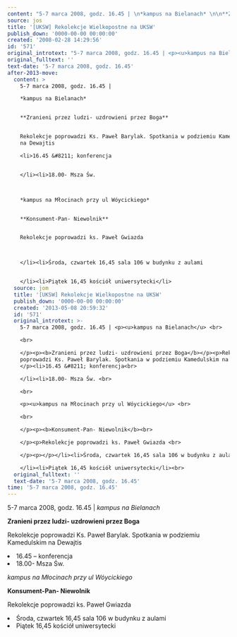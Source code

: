 ```yaml
---
content: "5-7 marca 2008, godz. 16.45 | \n*kampus na Bielanach* \n\n**Zranieni przez ludzi- uzdrowieni przez Boga**\n\nRekolekcje poprowadzi Ks. Paweł Barylak. Spotkania w podziemiu Kamedulskim na Dewajtis \n<li>16.45 &#8211; konferencja\n\n</li><li>18.00- Msza Św. \n\n\n*kampus na Młocinach przy ul Wóycickiego* \n\n**Konsument-Pan- Niewolnik**\n\nRekolekcje poprowadzi ks. Paweł Gwiazda \n\n\n</li><li>Środa, czwartek 16,45 sala 106 w budynku z aulami\n\n</li><li>Piątek 16,45 kościół uniwersytecki</li>\n\n\n<!--CONTENT FROM OLD SERVER (jos before 2013): 5-7 marca 2008, godz. 16.45 | \n*kampus na Bielanach* \n\r\n\n\r\n**Zranieni przez ludzi- uzdrowieni przez Boga**\n\nRekolekcje poprowadzi Ks. Paweł Barylak. Spotkania w podziemiu Kamedulskim na Dewajtis \n<li>16.45 &#8211; konferencja\n\r\n</li><li>18.00- Msza Św. \n\r\n\n\r\n\n*kampus na Młocinach przy ul Wóycickiego* \n\r\n\n\r\n**Konsument-Pan- Niewolnik**\n\r\nRekolekcje poprowadzi ks. Paweł Gwiazda \n\r\n\n</li><li>Środa, czwartek 16,45 sala 106 w budynku z aulami\n\r\n</li><li>Piątek 16,45 kościół uniwersytecki</li>\n\r\n         \n-->"
source: jos
title: '[UKSW] Rekolekcje Wielkopostne na UKSW'
publish_down: '0000-00-00 00:00:00'
created: '2008-02-28 14:29:56'
id: '571'
original_introtext: "5-7 marca 2008, godz. 16.45 | <p><u>kampus na Bielanach</u> <br>\r\n<br>\r\n</p><p><b>Zranieni przez ludzi- uzdrowieni przez Boga</b></p><p>Rekolekcje poprowadzi Ks. Paweł Barylak. Spotkania w podziemiu Kamedulskim na Dewajtis </p><li>16.45 &#8211; konferencja<br>\r\n</li><li>18.00- Msza Św. <br>\r\n<br>\r\n<p><u>kampus na Młocinach przy ul Wóycickiego</u> <br>\r\n<br>\r\n</p><p><b>Konsument-Pan- Niewolnik</b><br>\r\n</p><p>Rekolekcje poprowadzi ks. Paweł Gwiazda <br>\r\n</p><p></p></li><li>Środa, czwartek 16,45 sala 106 w budynku z aulami<br>\r\n</li><li>Piątek 16,45 kościół uniwersytecki</li><br>\r\n         "
original_fulltext: ''
text-date: '5-7 marca 2008, godz. 16.45'
after-2013-move:
  content: >
    5-7 marca 2008, godz. 16.45 | 

    *kampus na Bielanach* 


    **Zranieni przez ludzi- uzdrowieni przez Boga**


    Rekolekcje poprowadzi Ks. Paweł Barylak. Spotkania w podziemiu Kamedulskim
    na Dewajtis 

    <li>16.45 &#8211; konferencja


    </li><li>18.00- Msza Św. 



    *kampus na Młocinach przy ul Wóycickiego* 


    **Konsument-Pan- Niewolnik**


    Rekolekcje poprowadzi ks. Paweł Gwiazda 



    </li><li>Środa, czwartek 16,45 sala 106 w budynku z aulami


    </li><li>Piątek 16,45 kościół uniwersytecki</li>
  source: jom
  title: '[UKSW] Rekolekcje Wielkopostne na UKSW'
  publish_down: '0000-00-00 00:00:00'
  created: '2013-05-08 20:59:32'
  id: '571'
  original_introtext: >-
    5-7 marca 2008, godz. 16.45 | <p><u>kampus na Bielanach</u> <br>

    <br>

    </p><p><b>Zranieni przez ludzi- uzdrowieni przez Boga</b></p><p>Rekolekcje
    poprowadzi Ks. Paweł Barylak. Spotkania w podziemiu Kamedulskim na Dewajtis
    </p><li>16.45 &#8211; konferencja<br>

    </li><li>18.00- Msza Św. <br>

    <br>

    <p><u>kampus na Młocinach przy ul Wóycickiego</u> <br>

    <br>

    </p><p><b>Konsument-Pan- Niewolnik</b><br>

    </p><p>Rekolekcje poprowadzi ks. Paweł Gwiazda <br>

    </p><p></p></li><li>Środa, czwartek 16,45 sala 106 w budynku z aulami<br>

    </li><li>Piątek 16,45 kościół uniwersytecki</li><br>
  original_fulltext: ''
  text-date: '5-7 marca 2008, godz. 16.45'
time: '5-7 marca 2008, godz. 16.45'
---
```

5-7 marca 2008, godz. 16.45 | 
*kampus na Bielanach* 

**Zranieni przez ludzi- uzdrowieni przez Boga**

Rekolekcje poprowadzi Ks. Paweł Barylak. Spotkania w podziemiu Kamedulskim na Dewajtis 
<li>16.45 &#8211; konferencja

</li><li>18.00- Msza Św. 


*kampus na Młocinach przy ul Wóycickiego* 

**Konsument-Pan- Niewolnik**

Rekolekcje poprowadzi ks. Paweł Gwiazda 


</li><li>Środa, czwartek 16,45 sala 106 w budynku z aulami

</li><li>Piątek 16,45 kościół uniwersytecki</li>


<!--CONTENT FROM OLD SERVER (jos before 2013): 5-7 marca 2008, godz. 16.45 | 
*kampus na Bielanach* 



**Zranieni przez ludzi- uzdrowieni przez Boga**

Rekolekcje poprowadzi Ks. Paweł Barylak. Spotkania w podziemiu Kamedulskim na Dewajtis 
<li>16.45 &#8211; konferencja

</li><li>18.00- Msza Św. 




*kampus na Młocinach przy ul Wóycickiego* 



**Konsument-Pan- Niewolnik**

Rekolekcje poprowadzi ks. Paweł Gwiazda 


</li><li>Środa, czwartek 16,45 sala 106 w budynku z aulami

</li><li>Piątek 16,45 kościół uniwersytecki</li>

         
-->

<!--{{json:{"created_date":"2008-02-28 14:29:56","publish_down":"0000-00-00 00:00:00","id":"571"}}}-->